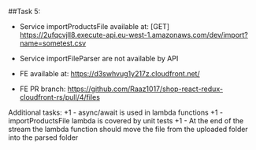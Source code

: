 ##Task 5:
- Service importProductsFile available at: [GET] https://2ufqcvjll8.execute-api.eu-west-1.amazonaws.com/dev/import?name=sometest.csv
- Service importFileParser are not available by API

- FE available at: https://d3swhvug1y217z.cloudfront.net/
- FE PR branch: https://github.com/Raaz1017/shop-react-redux-cloudfront-rs/pull/4/files

Additional tasks:
+1 - async/await is used in lambda functions
+1 - importProductsFile lambda is covered by unit tests
+1 - At the end of the stream the lambda function should move the file from the uploaded folder into the parsed folder